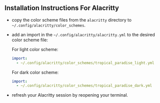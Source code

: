 ## Installation Instructions For Alacritty
+ copy the color scheme files from the `alacritty` directory to
  `~/.config/alacritty/color_schemes`.
+ add an import in the `~/.config/alacritty/alacritty.yml` to the desired
  color scheme file:

  For light color scheme:
  ```yaml
  import:
    - ~/.config/alacritty/color_schemes/tropical_paradise_light.yml
  ```

  For dark color scheme:
  ```yaml
  import:
    - ~/.config/alacritty/color_schemes/tropical_paradise_dark.yml
  ```
+ refresh your Alacritty session by reopening your terminal.
